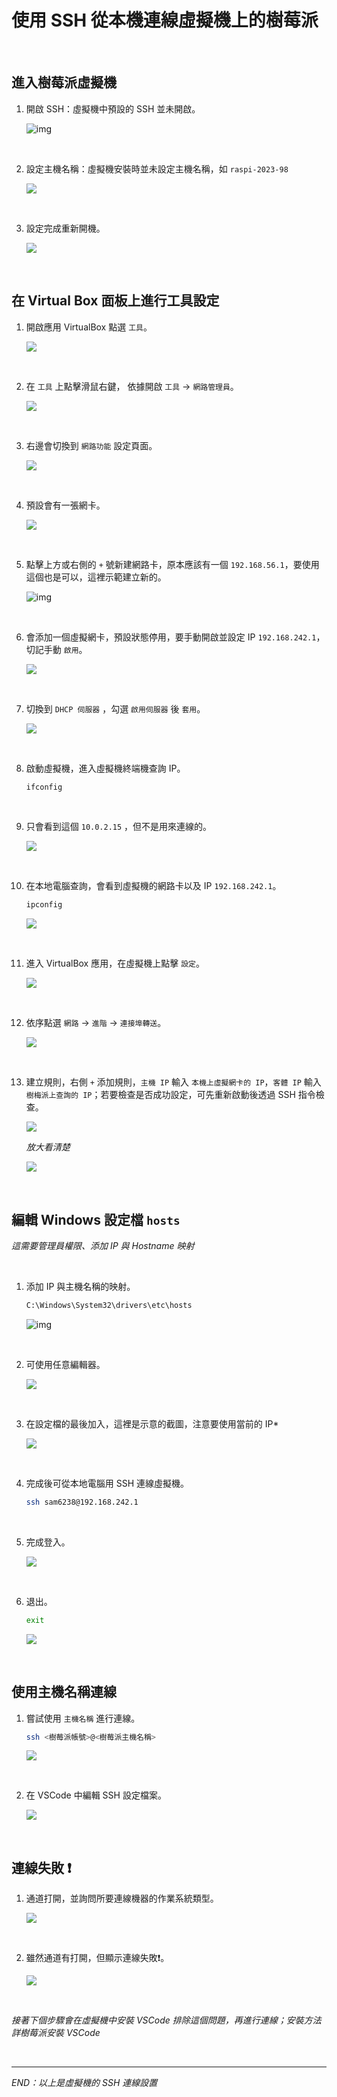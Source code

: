 # 使用 SSH 從本機連線虛擬機上的樹莓派

<br>

## 進入樹莓派虛擬機

1. 開啟 SSH：虛擬機中預設的 SSH 並未開啟。

   ![img](images/img_01.png)

<br>

2. 設定主機名稱：虛擬機安裝時並未設定主機名稱，如 `raspi-2023-98`

   ![](images/img_02.png)

<br>

3. 設定完成重新開機。

   ![](images/img_03.png)

<br>

## 在 Virtual Box 面板上進行工具設定

1. 開啟應用 VirtualBox 點選 `工具`。

   ![](images/img_04.png)

<br>

2. 在 `工具` 上點擊滑鼠右鍵， 依據開啟 `工具` -> `網路管理員`。

   ![](images/img_05.png)

<br>

3. 右邊會切換到 `網路功能` 設定頁面。

   ![](images/img_06.png)

<br>

4. 預設會有一張網卡。

   ![](images/img_07.png)

<br>

5. 點擊上方或右側的 `+` 號新建網路卡，原本應該有一個 `192.168.56.1`，要使用這個也是可以，這裡示範建立新的。

   ![img](images/img_08.png)

<br>

6. 會添加一個虛擬網卡，預設狀態停用，要手動開啟並設定 IP `192.168.242.1`，切記手動 `啟用`。

   ![](images/img_09.png)

<br>

7. 切換到 `DHCP 伺服器` ，勾選 `啟用伺服器` 後 `套用`。

   ![](images/img_10.png)

<br>

8. 啟動虛擬機，進入虛擬機終端機查詢 IP。

   ```bash
   ifconfig
   ```

<br>

9. 只會看到這個 `10.0.2.15` ，但不是用來連線的。

   ![](images/img_11.png)

<br>

10. 在本地電腦查詢，會看到虛擬機的網路卡以及 IP `192.168.242.1`。

      ```bash
      ipconfig
      ```

      ![](images/img_12.png)

<br>

11. 進入 VirtualBox 應用，在虛擬機上點擊 `設定`。

      ![](images/img_13.png)

<br>

12. 依序點選 `網路` -> `進階` -> `連接埠轉送`。

      ![](images/img_14.png)

<br>

13. 建立規則，右側 `+` 添加規則，`主機 IP` 輸入 `本機上虛擬網卡的 IP`，`客體 IP` 輸入 `樹梅派上查詢的 IP`；若要檢查是否成功設定，可先重新啟動後透過 SSH 指令檢查。

      ![](images/img_15.png)

      _放大看清楚_

      ![](images/img_16.png)

<br>

## 編輯 Windows 設定檔 `hosts`

_這需要管理員權限、添加 IP 與 Hostname 映射_

<br>

1. 添加 IP 與主機名稱的映射。

   ```bash
   C:\Windows\System32\drivers\etc\hosts
   ```

   ![img](images/img_17.png)

<br>

2. 可使用任意編輯器。

   ![](images/img_18.png)

<br>

3. 在設定檔的最後加入，這裡是示意的截圖，注意要使用當前的 IP*

   ![](images/img_19.png)

<br>

4. 完成後可從本地電腦用 SSH 連線虛擬機。

   ```bash
   ssh sam6238@192.168.242.1
   ```

<br>

5. 完成登入。

   ![](images/img_20.png)

<br>

6. 退出。

   ```bash
   exit
   ```

   ![](images/img_21.png)

<br>

## 使用主機名稱連線

1. 嘗試使用 `主機名稱` 進行連線。

   ```bash
   ssh <樹莓派帳號>@<樹莓派主機名稱>
   ```

   ![](images/img_22.png)

<br>

2. 在 VSCode 中編輯 SSH 設定檔案。

   ![](images/img_23.png)

<br>

## 連線失敗 ❗️

1. 通道打開，並詢問所要連線機器的作業系統類型。

   ![](images/img_34.png)

<br>

2. 雖然通道有打開，但顯示連線失敗❗️。

   ![](images/img_24.png)

<br>

_接著下個步驟會在虛擬機中安裝 VSCode 排除這個問題，再進行連線；安裝方法詳樹莓派安裝 VSCode_

<br>

___

_END：以上是虛擬機的 SSH 連線設置_
